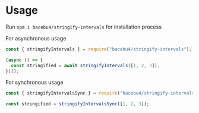 # Usage

Run `npm i bacebu4/stringify-intervals` for installation process

For asynchronous usage

```js
const { stringifyIntervals } = require("bacebu4/stringify-intervals");

(async () => {
  const stringified = await stringifyIntervals([1, 2, 3]);
})();
```

For synchronous usage

```js
const { stringifyIntervalsSync } = require("bacebu4/stringify-intervals");

const stringified = stringifyIntervalsSync([1, 2, 3]);
```
